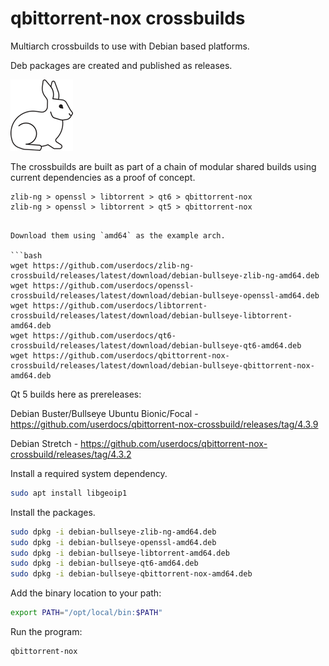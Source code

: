 # qbittorrent-nox crossbuilds

Multiarch crossbuilds to use with Debian based platforms.

Deb packages are created and published as releases.

[<img alt="Follow the white rabbit" width="100px" src="white-rabbit.png" />](https://github.com/userdocs/qbittorrent-nox-crossbuild/releases/latest)

The crossbuilds are built as part of a chain of modular shared builds using current dependencies as a proof of concept.

```
zlib-ng > openssl > libtorrent > qt6 > qbittorrent-nox
zlib-ng > openssl > libtorrent > qt5 > qbittorrent-nox
```
```

Download them using `amd64` as the example arch.

```bash
wget https://github.com/userdocs/zlib-ng-crossbuild/releases/latest/download/debian-bullseye-zlib-ng-amd64.deb
wget https://github.com/userdocs/openssl-crossbuild/releases/latest/download/debian-bullseye-openssl-amd64.deb
wget https://github.com/userdocs/libtorrent-crossbuild/releases/latest/download/debian-bullseye-libtorrent-amd64.deb
wget https://github.com/userdocs/qt6-crossbuild/releases/latest/download/debian-bullseye-qt6-amd64.deb
wget https://github.com/userdocs/qbittorrent-nox-crossbuild/releases/latest/download/debian-bullseye-qbittorrent-nox-amd64.deb
```

Qt 5 builds here as prereleases:

Debian Buster/Bullseye Ubuntu Bionic/Focal - https://github.com/userdocs/qbittorrent-nox-crossbuild/releases/tag/4.3.9

Debian Stretch - https://github.com/userdocs/qbittorrent-nox-crossbuild/releases/tag/4.3.2

Install a required system dependency.

```bash
sudo apt install libgeoip1
```

Install the packages.

```bash
sudo dpkg -i debian-bullseye-zlib-ng-amd64.deb
sudo dpkg -i debian-bullseye-openssl-amd64.deb
sudo dpkg -i debian-bullseye-libtorrent-amd64.deb
sudo dpkg -i debian-bullseye-qt6-amd64.deb
sudo dpkg -i debian-bullseye-qbittorrent-nox-amd64.deb
```

Add the binary location to your path:

```bash
export PATH="/opt/local/bin:$PATH"
```

Run the program:

```bash
qbittorrent-nox
```